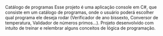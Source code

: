 Catálogo de programas
Esse projeto é uma aplicação console em C#, que consiste em um catálogo de programas, onde o usuário poderá escolher qual programa ele deseja rodar (Verificador de ano bissexto, Conversor de temperatura, Validador de números primos...).
Projeto desenvolvido com intuito de treinar e relembrar alguns conceitos de lógica de programação.
